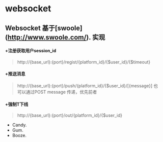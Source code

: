 
websocket
====================

 Websocket 基于[swoole] (http://www.swoole.com/). 实现
 ---------------------
 
#### +注册获取用户session_id
>
>http://{base_url}:{port}/regist/{platform_id}/{$user_id}/{$timeout}

#### +推送消息
>http://{base_url}:{port}/push/{platform_id}/{$user_id}/[{message}]
>也可以通过POST message 传递，优先前者

#### +强制T下线
>http://{base_url}:{port}/out/{platform_id}/{$user_id}

+ Candy.
+ Gum.
+ Booze.